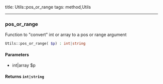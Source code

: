 title: Utils::pos_or_range
tags: method,Utils

---

<div class="method">
<h3 class="method-name">pos_or_range</h3>
<p>Function to "convert" int or array to a pos or range argument<br></p>

```php
Utils::pos_or_range( $p) : int|string
```

#### Parameters

*  int|array $p


#### Returns `int|string`




</div>